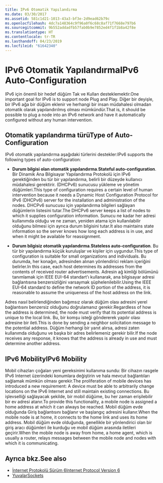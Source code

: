 ```yaml
---
title: IPv6 Otomatik Yapılandırma
ms.date: 03/30/2017
ms.assetid: 581c1d21-1013-43a3-bf3e-2d9ead62b79c
ms.openlocfilehash: 4dc7a148364c9f96a0f6c68c8af71f7668e797b6
ms.sourcegitcommit: 9b552addadfb57fab0b9e7852ed4f1f1b8a42f8e
ms.translationtype: HT
ms.contentlocale: tr-TR
ms.lasthandoff: 04/23/2019
ms.locfileid: "61642340"
---
```

# <a name="ipv6-auto-configuration"></a><span data-ttu-id="6c955-102">IPv6 Otomatik Yapılandırma</span><span class="sxs-lookup"><span data-stu-id="6c955-102">IPv6 Auto-Configuration</span></span>
<span data-ttu-id="6c955-103">IPv6 için önemli bir hedef düğüm Tak ve Kullan desteklemektir.</span><span class="sxs-lookup"><span data-stu-id="6c955-103">One important goal for IPv6 is to support node Plug and Play.</span></span> <span data-ttu-id="6c955-104">Diğer bir deyişle, bir IPv6 ağa bir düğüm eklenir ve herhangi bir insan müdahalesi olmadan otomatik olarak yapılandırılmış olması mümkündür.</span><span class="sxs-lookup"><span data-stu-id="6c955-104">That is, it should be possible to plug a node into an IPv6 network and have it automatically configured without any human intervention.</span></span>  
  
## <a name="type-of-auto-configuration"></a><span data-ttu-id="6c955-105">Otomatik yapılandırma türü</span><span class="sxs-lookup"><span data-stu-id="6c955-105">Type of Auto-Configuration</span></span>  
 <span data-ttu-id="6c955-106">IPv6 otomatik yapılandırma aşağıdaki türlerini destekler:</span><span class="sxs-lookup"><span data-stu-id="6c955-106">IPv6 supports the following types of auto-configuration:</span></span>  
  
- <span data-ttu-id="6c955-107">**Durum bilgisi olan otomatik yapılandırma**.</span><span class="sxs-lookup"><span data-stu-id="6c955-107">**Stateful auto-configuration**.</span></span> <span data-ttu-id="6c955-108">Bir Dinamik Ana Bilgisayar Yapılandırma Protokolü için IPv6 gerektiğinden bu tür bir yapılandırma, belirli bir düzeyde kullanıcı müdahalesi gerektirir. (DHCPv6) sunucusu yükleme ve yönetim düğümleri.</span><span class="sxs-lookup"><span data-stu-id="6c955-108">This type of configuration requires a certain level of human intervention because it needs a Dynamic Host Configuration Protocol for IPv6 (DHCPv6) server for the installation and administration of the nodes.</span></span> <span data-ttu-id="6c955-109">DHCPv6 sunucusu için yapılandırma bilgileri sağlayan düğümlerin listesini tutar.</span><span class="sxs-lookup"><span data-stu-id="6c955-109">The DHCPv6 server keeps a list of nodes to which it supplies configuration information.</span></span> <span data-ttu-id="6c955-110">Sunucu ne kadar her adresi kullanımda olduğu ve ne zaman, yeniden atama için kullanılabilir olduğunu bilmesi için ayrıca durum bilgisini tutar.</span><span class="sxs-lookup"><span data-stu-id="6c955-110">It also maintains state information so the server knows how long each address is in use, and when it might be available for reassignment.</span></span>  
  
- <span data-ttu-id="6c955-111">**Durum bilgisiz otomatik yapılandırma**.</span><span class="sxs-lookup"><span data-stu-id="6c955-111">**Stateless auto-configuration**.</span></span> <span data-ttu-id="6c955-112">Bu tür bir yapılandırma küçük kuruluşlar ve kişiler için uygundur.</span><span class="sxs-lookup"><span data-stu-id="6c955-112">This type of configuration is suitable for small organizations and individuals.</span></span> <span data-ttu-id="6c955-113">Bu durumda, her konağın, adresinden alınan yönlendirici reklam içeriğini belirler.</span><span class="sxs-lookup"><span data-stu-id="6c955-113">In this case, each host determines its addresses from the contents of received router advertisements.</span></span> <span data-ttu-id="6c955-114">Adresin ağ kimliği bölümünü tanımlamak için IEEE EUI-64 standart'ı kullanarak, ana bilgisayar adresi bağlantısına benzersizliğini varsaymak şüphelenilebilir.</span><span class="sxs-lookup"><span data-stu-id="6c955-114">Using the IEEE EUI-64 standard to define the network ID portion of the address, it is reasonable to assume the uniqueness of the host address on the link.</span></span>  
  
 <span data-ttu-id="6c955-115">Adres nasıl belirlendiğinden bağımsız olarak düğüm olası adresini yerel bağlantısını benzersiz olduğunu doğrulamanız gerekir.</span><span class="sxs-lookup"><span data-stu-id="6c955-115">Regardless of how the address is determined, the node must verify that its potential address is unique to the local link.</span></span> <span data-ttu-id="6c955-116">Bu, bir komşu isteği göndererek yapılır olası adresine bir ileti.</span><span class="sxs-lookup"><span data-stu-id="6c955-116">This is done by sending a neighbor solicitation message to the potential address.</span></span> <span data-ttu-id="6c955-117">Düğüm herhangi bir yanıt alırsa, adresi zaten kullanımda olduğunu ve başka bir adres belirlemeniz gerekir bilir.</span><span class="sxs-lookup"><span data-stu-id="6c955-117">If the node receives any response, it knows that the address is already in use and must determine another address.</span></span>  
  
## <a name="ipv6-mobility"></a><span data-ttu-id="6c955-118">IPv6 Mobility</span><span class="sxs-lookup"><span data-stu-id="6c955-118">IPv6 Mobility</span></span>  
 <span data-ttu-id="6c955-119">Mobil cihazları çoğalan yeni gereksinimi kullanıma sundu: Bir cihazın rasgele IPv6 Internet üzerindeki konumlara değiştirin ve hala mevcut bağlantıları sağlamak mümkün olması gerekir.</span><span class="sxs-lookup"><span data-stu-id="6c955-119">The proliferation of mobile devices has introduced a new requirement: A device must be able to arbitrarily change locations on the IPv6 Internet and still maintain existing connections.</span></span> <span data-ttu-id="6c955-120">Bu işlevselliği sağlayacak şekilde, bir mobil düğüme, bu her zaman erişilebilir bir ev adresi atanır.</span><span class="sxs-lookup"><span data-stu-id="6c955-120">To provide this functionality, a mobile node is assigned a home address at which it can always be reached.</span></span> <span data-ttu-id="6c955-121">Mobil düğüm evde olduğunda Giriş bağlantısını bağlanır ve başlangıç adresini kullanır.</span><span class="sxs-lookup"><span data-stu-id="6c955-121">When the mobile node is at home, it connects to the home link and uses its home address.</span></span> <span data-ttu-id="6c955-122">Mobil düğüm evde olduğunda, genellikle bir yönlendirici olan bir giriş aracı düğümleri ile kurduğu ve mobil düğüm arasında iletileri geçirir.</span><span class="sxs-lookup"><span data-stu-id="6c955-122">When the mobile node is away from home, a home agent, which is usually a router, relays messages between the mobile node and nodes with which it is communicating.</span></span>  
  
## <a name="see-also"></a><span data-ttu-id="6c955-123">Ayrıca bkz.</span><span class="sxs-lookup"><span data-stu-id="6c955-123">See also</span></span>

- [<span data-ttu-id="6c955-124">İnternet Protokolü Sürüm 6</span><span class="sxs-lookup"><span data-stu-id="6c955-124">Internet Protocol Version 6</span></span>](../../../docs/framework/network-programming/internet-protocol-version-6.md)
- [<span data-ttu-id="6c955-125">Yuvalar</span><span class="sxs-lookup"><span data-stu-id="6c955-125">Sockets</span></span>](../../../docs/framework/network-programming/sockets.md)
